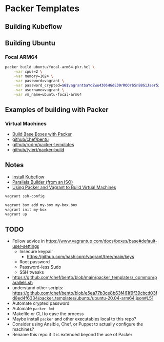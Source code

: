 # Packer Templates

## Building Kubeflow

## Building Ubuntu

### Focal ARM64

```bash
packer build ubuntu/focal-arm64.pkr.hcl \
    -var cpus=2 \
    -var memory=1024 \
    -var password=vagrant \
    -var password_crypted=$6$vagrant$aYdZwu4306HGdE39rROOrbSnB8G1Jser5zc9VMESSr8PouIZdgoO.OYQsFTOHXRXSYzB1oCD7571llAG6WR15. \
    -var username=vagrant \
    -var vm_name=ubuntu-focal-arm64
```

## Examples of building with Packer

### Virtual Machines

- [Build Base Boxes with Packer](https://parallels.github.io/vagrant-parallels/docs/boxes/packer.html)
- [github/chef/bentu](https://github.com/chef/bento)
- [github/rodm/packer-templates](https://github.com/rodm/packer-templates)
- [github/tylert/packer-build](https://github.com/tylert/packer-build)

## Notes

- [Install Kubeflow](https://www.kubeflow.org/docs/distributions/aws/deploy/install-kubeflow/)
- [Parallels Builder (from an ISO)](https://www.packer.io/docs/builders/parallels/iso)
- [Using Packer and Vagrant to Build Virtual Machines](https://www.cloudbees.com/blog/packer-vagrant-tutorial)

```bash
vagrant ssh-config
```

```bash
vagrant box add my-box my-box.box
vagrant init my-box
vagrant up
```

## TODO

- Follow advice in https://www.vagrantup.com/docs/boxes/base#default-user-settings
  - Insecure keypair
    - https://github.com/hashicorp/vagrant/tree/main/keys
  - Root password
  - Password-less Sudo
  - SSH tweaks
- https://github.com/chef/bento/blob/main/packer_templates/_common/parallels.sh
- understand other scripts: https://github.com/chef/bento/blob/e5ea77b3ce8b63f461f9f39cbcd03fd8ed4f6334/packer_templates/ubuntu/ubuntu-20.04-arm64.json#L51
- Automate crypted password
- Automate `packer fmt`
- Makefile or CLI to ease the process
- Maybe install `packer` and other executables local to this repo?
- Consider using Ansible, Chef, or Puppet to actually configure the machines?
- Rename this repo if it is extended beyond the use of Packer
